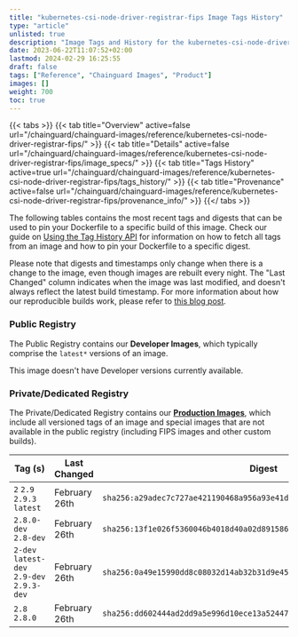 ```yaml
---
title: "kubernetes-csi-node-driver-registrar-fips Image Tags History"
type: "article"
unlisted: true
description: "Image Tags and History for the kubernetes-csi-node-driver-registrar-fips Chainguard Image"
date: 2023-06-22T11:07:52+02:00
lastmod: 2024-02-29 16:25:55
draft: false
tags: ["Reference", "Chainguard Images", "Product"]
images: []
weight: 700
toc: true
---
```


{{< tabs >}}
{{< tab title="Overview" active=false url="/chainguard/chainguard-images/reference/kubernetes-csi-node-driver-registrar-fips/" >}}
{{< tab title="Details" active=false url="/chainguard/chainguard-images/reference/kubernetes-csi-node-driver-registrar-fips/image_specs/" >}}
{{< tab title="Tags History" active=true url="/chainguard/chainguard-images/reference/kubernetes-csi-node-driver-registrar-fips/tags_history/" >}}
{{< tab title="Provenance" active=false url="/chainguard/chainguard-images/reference/kubernetes-csi-node-driver-registrar-fips/provenance_info/" >}}
{{</ tabs >}}

The following tables contains the most recent tags and digests that can be used to pin your Dockerfile to a specific build of this image. Check our guide on [Using the Tag History API](/chainguard/chainguard-images/using-the-tag-history-api/) for information on how to fetch all tags from an image and how to pin your Dockerfile to a specific digest.

Please note that digests and timestamps only change when there is a change to the image, even though images are rebuilt every night. The "Last Changed" column indicates when the image was last modified, and doesn't always reflect the latest build timestamp. For more information about how our reproducible builds work, please refer to [this blog post](https://www.chainguard.dev/unchained/reproducing-chainguards-reproducible-image-builds).

### Public Registry
The Public Registry contains our **Developer Images**, which typically comprise the `latest*` versions of an image.

This image doesn't have Developer versions currently available.

### Private/Dedicated Registry
The Private/Dedicated Registry contains our **[Production Images](https://www.chainguard.dev/chainguard-images)**, which include all versioned tags of an image and special images that are not available in the public registry (including FIPS images and other custom builds).

| Tag (s)                                     | Last Changed  | Digest                                                                    |
|---------------------------------------------|---------------|---------------------------------------------------------------------------|
|  `2` `2.9` `2.9.3` `latest`                 | February 26th | `sha256:a29adec7c727ae421190468a956a93e41d376e9921a88cec4f485d84beef2ec7` |
|  `2.8.0-dev` `2.8-dev`                      | February 26th | `sha256:13f1e026f5360046b4018d40a02d891586c0dabba8e06d4b60b7ac4d6a2476c5` |
|  `2-dev` `latest-dev` `2.9-dev` `2.9.3-dev` | February 26th | `sha256:0a49e15990dd8c08032d14ab32b31d9e459510af6d284cba4732b8f191c73b68` |
|  `2.8` `2.8.0`                              | February 26th | `sha256:dd602444ad2dd9a5e996d10ece13a524477ee6cf1e34fd9f0bcb5038ada4bcf3` |

